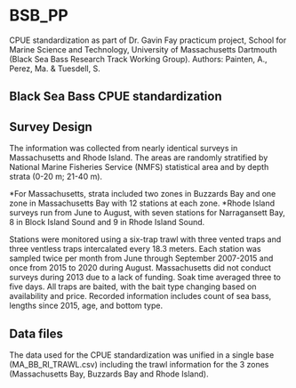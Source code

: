 # BSB_PP
CPUE standardization as part of Dr. Gavin Fay practicum project, School for Marine Science and Technology, University of Massachusetts Dartmouth (Black Sea Bass Research Track Working Group). Authors: Painten, A., Perez, Ma. & Tuesdell, S. 

## Black Sea Bass CPUE standardization 

## Survey Design 

The information was collected from nearly identical surveys in Massachusetts and Rhode Island. The areas are randomly stratified by National Marine Fisheries Service (NMFS) statistical area and by depth strata (0-20 m; 21-40 m). 

*For Massachusetts, strata included two zones in Buzzards Bay and one zone in Massachusetts Bay with 12 stations at each zone. 
*Rhode Island surveys run from June to August, with seven stations for Narragansett Bay, 8 in Block Island Sound and 9 in Rhode Island Sound.  

Stations were monitored using a six-trap trawl with three vented traps and three ventless traps intercalated every 18.3 meters. Each station was sampled twice per month from June through September 2007-2015 and once from 2015 to 2020 during August. Massachusetts did not conduct surveys during 2013 due to a lack of funding. Soak time averaged three to five days. All traps are baited, with the bait type changing based on availability and price. Recorded information includes count of sea bass, lengths since 2015, age, and bottom type. 

## Data files

The data used for the CPUE standardization was unified in a single base (MA_BB_RI_TRAWL.csv) including the trawl information for the 3 zones (Massachusetts Bay, Buzzards Bay and Rhode Island).
 



